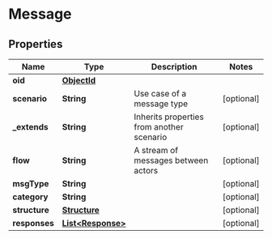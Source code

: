
# Message

## Properties
Name | Type | Description | Notes
------------ | ------------- | ------------- | -------------
**oid** | [**ObjectId**](ObjectId.md) |  | 
**scenario** | **String** | Use case of a message type |  [optional]
**_extends** | **String** | Inherits properties from another scenario |  [optional]
**flow** | **String** | A stream of messages between actors |  [optional]
**msgType** | **String** |  |  [optional]
**category** | **String** |  |  [optional]
**structure** | [**Structure**](Structure.md) |  |  [optional]
**responses** | [**List&lt;Response&gt;**](Response.md) |  |  [optional]



